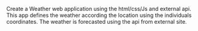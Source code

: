 
Create a Weather web application using the html/css/Js and external api.
This app defines the weather according the location using the individuals coordinates.
The weather is forecasted using the api from external site.
